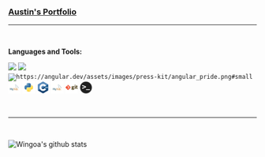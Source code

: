 ### [Austin's Portfolio](https://wingoa.github.io/MyPortfolio/)

<hr />
<br/>

**Languages and Tools:**

<code><img height="25" src="https://raw.githubusercontent.com/dotnet/brand/master/logo/dotnet-logo.png"></code>
<code><img height="25" src="https://cdn.freebiesupply.com/logos/large/2x/microsoft-sql-server-logo-png-transparent.png"></code>
<code><img height="25" src="https://angular.dev/assets/images/press-kit/angular_pride.png#small" alt="https://angular.dev/assets/images/press-kit/angular_pride.png#small" class="transparent"></code>
<code><img height="25" src="https://raw.githubusercontent.com/github/explore/80688e429a7d4ef2fca1e82350fe8e3517d3494d/topics/mysql/mysql.png"></code>
<code><img height="25" src="https://raw.githubusercontent.com/github/explore/80688e429a7d4ef2fca1e82350fe8e3517d3494d/topics/python/python.png"></code>
<code><img height="25" src="https://raw.githubusercontent.com/github/explore/80688e429a7d4ef2fca1e82350fe8e3517d3494d/topics/cpp/cpp.png"></code>
<code><img height="25" src="https://raw.githubusercontent.com/github/explore/80688e429a7d4ef2fca1e82350fe8e3517d3494d/topics/mysql/mysql.png"></code>
<code><img height="25" src="https://raw.githubusercontent.com/github/explore/80688e429a7d4ef2fca1e82350fe8e3517d3494d/topics/git/git.png"></code>
<code><img height="25" src="https://raw.githubusercontent.com/github/explore/80688e429a7d4ef2fca1e82350fe8e3517d3494d/topics/terminal/terminal.png"></code>

<br/>
<hr />
<br/>

![Wingoa's github stats](https://github-readme-stats.vercel.app/api?username=wingoa&show_icons=true&hide_border=true)

